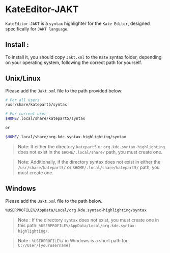 # KateEditor-JAKT 
`KateEditor-JAKT` is a `syntax` highlighter for the `Kate Editor`, designed specifically for `JAKT language`.

## Install :
To install it, you should copy `Jakt.xml` to the `Kate` syntax folder, depending on your operating system, following the correct path for yourself.

## Unix/Linux
Please add the `Jakt.xml` file to the path provided below:

```Bash
# For all users  
/usr/share/katepart5/syntax

# For current user
$HOME/.local/share/katepart5/syntax

or

$HOME/.local/share/org.kde.syntax-highlighting/syntax

```
>Note: If either the directory `katepart5` or `org.kde.syntax-highlighting` does not exist in the `$HOME/.local/share/` path, you must create one.

>Note: Additionally, if the directory syntax does not exist in either the `/usr/share/katepart5/` or `$HOME/.local/share/katepart5/` path, you must create one.

## Windows 
Please add the `Jakt.xml` file to the path below.

```Bash
%USERPROFILE%/AppData/Local/org.kde.syntax-highlighting/syntax
```
>Note : If the directory `syntax` does not exist, you must create one in this path: `%USERPROFILE%/AppData/Local/org.kde.syntax-highlighting/`.

>Note : `%USERPROFILE%/` in Windows is a short path for `C://User/[yourusername]`
